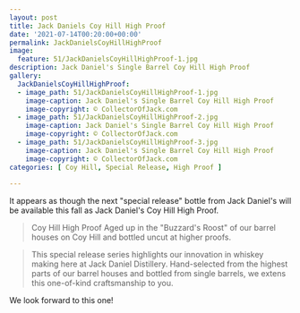 ```yaml
---
layout: post
title: Jack Daniels Coy Hill High Proof
date: '2021-07-14T00:20:00+00:00'
permalink: JackDanielsCoyHillHighProof
image:
  feature: 51/JackDanielsCoyHillHighProof-1.jpg
description: Jack Daniel's Single Barrel Coy Hill High Proof
gallery:
  JackDanielsCoyHillHighProof:
  - image_path: 51/JackDanielsCoyHillHighProof-1.jpg
    image-caption: Jack Daniel's Single Barrel Coy Hill High Proof
    image-copyright: © CollectorOfJack.com
  - image_path: 51/JackDanielsCoyHillHighProof-2.jpg
    image-caption: Jack Daniel's Single Barrel Coy Hill High Proof
    image-copyright: © CollectorOfJack.com
  - image_path: 51/JackDanielsCoyHillHighProof-3.jpg
    image-caption: Jack Daniel's Single Barrel Coy Hill High Proof
    image-copyright: © CollectorOfJack.com
categories: [ Coy Hill, Special Release, High Proof ]
  
---
```


It appears as though the next "special release" bottle from Jack Daniel's will be available this fall as Jack Daniel's Coy Hill High Proof.

> Coy Hill High Proof Aged up in the "Buzzard's Roost" of our barrel houses on Coy Hill and bottled uncut at higher proofs.

> This special release series highlights our innovation in whiskey making here at Jack Daniel Distillery. Hand-selected from the highest parts of our barrel houses and bottled from single barrels, we extens this one-of-kind craftsmanship to you.

We look forward to this one!



